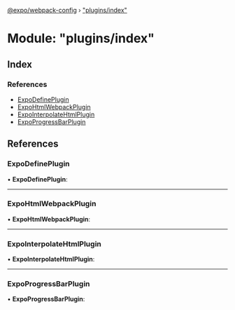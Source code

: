 [@expo/webpack-config](../README.md) › ["plugins/index"](_plugins_index_.md)

# Module: "plugins/index"

## Index

### References

* [ExpoDefinePlugin](_plugins_index_.md#expodefineplugin)
* [ExpoHtmlWebpackPlugin](_plugins_index_.md#expohtmlwebpackplugin)
* [ExpoInterpolateHtmlPlugin](_plugins_index_.md#expointerpolatehtmlplugin)
* [ExpoProgressBarPlugin](_plugins_index_.md#expoprogressbarplugin)

## References

###  ExpoDefinePlugin

• **ExpoDefinePlugin**:

___

###  ExpoHtmlWebpackPlugin

• **ExpoHtmlWebpackPlugin**:

___

###  ExpoInterpolateHtmlPlugin

• **ExpoInterpolateHtmlPlugin**:

___

###  ExpoProgressBarPlugin

• **ExpoProgressBarPlugin**:
